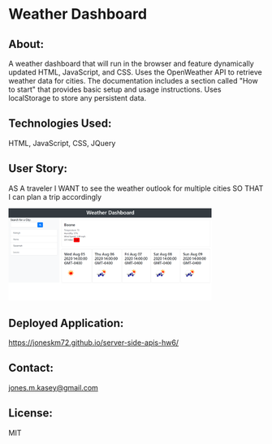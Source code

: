 # Weather Dashboard

## About:

A weather dashboard that will run in the browser and feature dynamically updated HTML, JavaScript, and CSS. Uses the OpenWeather API to retrieve weather data for cities. The documentation includes a section called "How to start" that provides basic setup and usage instructions. Uses localStorage to store any persistent data.

## Technologies Used:

HTML, JavaScript, CSS, JQuery

## User Story:

AS A traveler
I WANT to see the weather outlook for multiple cities
SO THAT I can plan a trip accordingly

<img src="assets/weather-dashboard.png" width="400">

## Deployed Application:

https://joneskm72.github.io/server-side-apis-hw6/

## Contact:

jones.m.kasey@gmail.com

## License:

MIT
